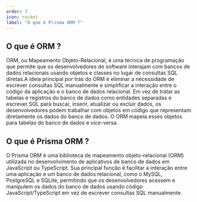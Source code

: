 ```yaml
---
order: 3
icon: rocket
label: "O que é Prisma ORM ?"
---
```


<!-- Ultima atualização: 24/09/2023 -->
<!-- Autor(es): Araújo -->

## O que é ORM ?

ORM, ou Mapeamento Objeto-Relacional, é uma técnica de programação que permite que os desenvolvedores de software interajam com bancos de dados relacionais usando objetos e classes no lugar de consultas SQL diretas.A ideia principal por trás do ORM é eliminar a necessidade de escrever consultas SQL manualmente e simplificar a interação entre o código da aplicação e o banco de dados relacional. Em vez de tratar as tabelas e registros do banco de dados como entidades separadas e escrever SQL para buscar, inserir, atualizar ou excluir dados, os desenvolvedores podem trabalhar com objetos em código que representam diretamente os dados do banco de dados. O ORM mapeia esses objetos para tabelas do banco de dados e vice-versa.

## O que é Prisma ORM ?

O Prisma ORM é uma biblioteca de mapeamento objeto-relacional (ORM) utilizada no desenvolvimento de aplicativos de banco de dados em JavaScript ou TypeScript. Sua principal função é facilitar a interação entre uma aplicação e um banco de dados relacional, como o MySQL, PostgreSQL e SQLite, permitindo que os desenvolvedores acessem e manipulem os dados do banco de dados usando código JavaScript/TypeScript em vez de escrever consultas SQL manualmente.